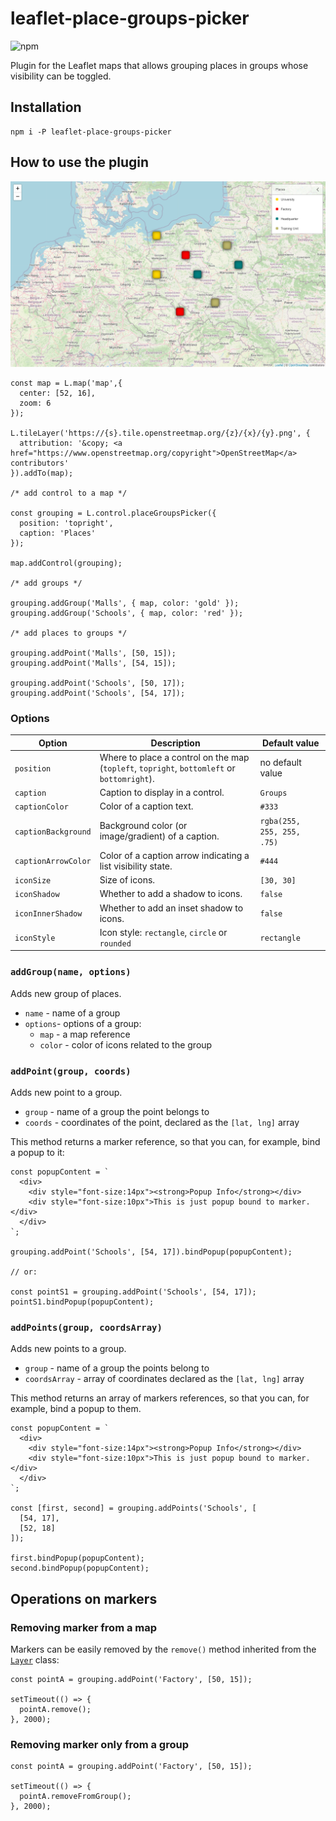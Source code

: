 # leaflet-place-groups-picker

![npm](https://img.shields.io/npm/v/leaflet-place-groups-picker)

Plugin for the Leaflet maps that allows grouping places in groups whose visibility can be toggled.

## Installation

```
npm i -P leaflet-place-groups-picker
```

## How to use the plugin

<img src="https://github.com/damianc/leaflet-place-groups-picker/blob/main/doc/images/screenshot.png" alt="Example of use of the plugin" />

```
const map = L.map('map',{
  center: [52, 16],
  zoom: 6
});

L.tileLayer('https://{s}.tile.openstreetmap.org/{z}/{x}/{y}.png', {
  attribution: '&copy; <a href="https://www.openstreetmap.org/copyright">OpenStreetMap</a> contributors'
}).addTo(map);

/* add control to a map */

const grouping = L.control.placeGroupsPicker({
  position: 'topright',
  caption: 'Places'
});

map.addControl(grouping);

/* add groups */

grouping.addGroup('Malls', { map, color: 'gold' });
grouping.addGroup('Schools', { map, color: 'red' });

/* add places to groups */

grouping.addPoint('Malls', [50, 15]);
grouping.addPoint('Malls', [54, 15]);

grouping.addPoint('Schools', [50, 17]);
grouping.addPoint('Schools', [54, 17]);
```

### Options

| Option | Description | Default value |
|----|----|----|
| `position` | Where to place a control on the map (`topleft`, `topright`, `bottomleft` or `bottomright`). | no default value |
| `caption` | Caption to display in a control. | `Groups` |
| `captionColor` | Color of a caption text. | `#333` |
| `captionBackground` | Background color (or image/gradient) of a caption. | `rgba(255, 255, 255, .75)` |
| `captionArrowColor` | Color of a caption arrow indicating a list visibility state. | `#444` |
| `iconSize` | Size of icons. | `[30, 30]` |
| `iconShadow` | Whether to add a shadow to icons. | `false` |
| `iconInnerShadow` | Whether to add an inset shadow to icons. | `false` |
| `iconStyle` | Icon style: `rectangle`, `circle` or `rounded` | `rectangle` |

### `addGroup(name, options)`

Adds new group of places.

* `name` - name of a group
* `options`- options of a group:
  * `map` - a map reference
  * `color` - color of icons related to the group

### `addPoint(group, coords)`

Adds new point to a group.

* `group` - name of a group the point belongs to
* `coords` - coordinates of the point, declared as the `[lat, lng]` array

This method returns a marker reference, so that you can, for example, bind a popup to it:

```
const popupContent = `
  <div>
    <div style="font-size:14px"><strong>Popup Info</strong></div>
    <div style="font-size:10px">This is just popup bound to marker.</div>
  </div>
`;

grouping.addPoint('Schools', [54, 17]).bindPopup(popupContent);

// or:

const pointS1 = grouping.addPoint('Schools', [54, 17]);
pointS1.bindPopup(popupContent);
```

### `addPoints(group, coordsArray)`

Adds new points to a group.

* `group` - name of a group the points belong to
* `coordsArray` - array of coordinates declared as the `[lat, lng]` array

This method returns an array of markers references, so that you can, for example, bind a popup to them.

```
const popupContent = `
  <div>
    <div style="font-size:14px"><strong>Popup Info</strong></div>
    <div style="font-size:10px">This is just popup bound to marker.</div>
  </div>
`;

const [first, second] = grouping.addPoints('Schools', [
  [54, 17],
  [52, 18]
]);

first.bindPopup(popupContent);
second.bindPopup(popupContent);
```

## Operations on markers

### Removing marker from a map

Markers can be easily removed by the `remove()` method inherited from the [`Layer`](https://leafletjs.com/reference-1.7.1.html#layer) class:

```
const pointA = grouping.addPoint('Factory', [50, 15]);

setTimeout(() => {
  pointA.remove();
}, 2000);
```

### Removing marker only from a group

```
const pointA = grouping.addPoint('Factory', [50, 15]);

setTimeout(() => {
  pointA.removeFromGroup();
}, 2000);
```
